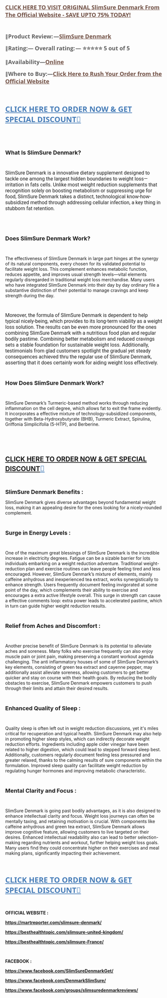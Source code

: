<p align="left"><strong><a href="https://martreporter.com/slimsure-denmark-buy/"><span style="color: #704f43;"><span style="font-family: 'Open Sans', arial, sans-serif;"><span style="font-size: large;"><u>CLICK HERE TO VISIT ORIGINAL SlimSure Denmark From The Official Website - SAVE UPTO 75% TODAY!</u></span></span></span></a></strong></p>
<p align="left">&nbsp;</p>
<p align="left"><span style="color: #5e5e5e;">📣</span><strong><span style="color: #5e5e5e;"><span style="font-family: 'Open Sans', arial, sans-serif;"><span style="font-size: large;"><strong>Product Review: &mdash;</strong></span></span></span></strong><strong><a href="https://www.facebook.com/SlimSureDenmarkGet/" target="_blank"><span style="color: #704f43;"><span style="font-family: 'Open Sans', arial, sans-serif;"><span style="font-size: large;"><u><strong>SlimSure Denmark</strong></u></span></span></span></a></strong></p>
<p align="left"><span style="color: #5e5e5e;">📣</span><strong><span style="color: #5e5e5e;"><span style="font-family: 'Open Sans', arial, sans-serif;"><span style="font-size: large;"><strong>Rating:&mdash; Overall rating: &mdash; ⭐⭐⭐⭐⭐ 5 out of 5</strong></span></span></span></strong></p>
<p align="left"><strong><span style="color: #5e5e5e;">📣</span></strong><strong><span style="color: #5e5e5e;"><span style="font-family: 'Open Sans', arial, sans-serif;"><span style="font-size: large;"><strong>Availability&mdash;</strong></span></span></span></strong><strong><a href="https://www.facebook.com/DenmarkSlimSure/" target="_blank"><span style="color: #704f43;"><span style="font-family: 'Open Sans', arial, sans-serif;"><span style="font-size: large;"><u><strong>Online</strong></u></span></span></span></a></strong></p>
<p align="left"><span style="color: #5e5e5e;">📣</span><strong><span style="color: #5e5e5e;"><span style="font-family: 'Open Sans', arial, sans-serif;"><span style="font-size: large;"><strong>Where to Buy:&mdash;</strong></span></span></span></strong><strong><a href="https://www.facebook.com/SlimSureUnitedKingdom/" target="_blank"><span style="color: #704f43;"><span style="font-family: 'Open Sans', arial, sans-serif;"><span style="font-size: large;"><u><strong>Click Here to Rush Your Order from the Official Website</strong></u></span></span></span></a></strong></p>
<p align="left">&nbsp;</p>
<h2 class="western" align="left"><strong><a href="https://martreporter.com/slimsure-denmark-buy/" target="_blank"><span style="color: #477db8;"><span style="font-family: 'Segoe UI', 'Helvetica Neue', Helvetica, Roboto, Oxygen, Ubuntu, Cantarell, 'Fira Sans', 'Droid Sans', sans-serif;"><span style="font-size: x-large;"><u><strong>CLICK HERE TO ORDER NOW &amp; GET SPECIAL DISCOUNT</strong></u></span></span></span></a></strong><strong><span style="color: #477db8;"><span style="font-family: 'Segoe UI', 'Helvetica Neue', Helvetica, Roboto, Oxygen, Ubuntu, Cantarell, 'Fira Sans', 'Droid Sans', sans-serif;"><span style="font-size: x-large;"><u><strong>💟</strong></u></span></span></span></strong></h2>
<p>&nbsp;</p>
<p>&nbsp;</p>
<p><span style="font-size: large;"><strong>What Is SlimSure Denmark?</strong></span></p>
<p>&nbsp;</p>
<p><span style="color: #1f1f1f;"><span style="font-family: Roboto, Noto, sans-serif;"><span style="font-size: medium;">SlimSure Denmark is a innovative dietary supplement designed to tackle one among the largest hidden boundaries to weight loss&mdash;irritation in fats cells. Unlike most weight reduction supplements that recognition solely on boosting metabolism or suppressing urge for food, SlimSure Denmark takes a distinct, technological know-how-subsidized method through addressing cellular infection, a key thing in stubborn fat retention.</span></span></span></p>
<p>&nbsp;</p>
<p>&nbsp;</p>
<p><span style="font-size: large;"><strong>Does SlimSure Denmark Work?</strong></span></p>
<p>&nbsp;</p>
<p>The effectiveness of SlimSure Denmark in large part hinges at the synergy of its natural components, every chosen for its validated potential to facilitate weight loss. This complement enhances metabolic function, reduces appetite, and improves usual strength levels&mdash;vital elements regularly disregarded in traditional weight loss merchandise. Many users who have integrated SlimSure Denmark into their day by day ordinary file a substantive distinction of their potential to manage cravings and keep strength during the day.</p>
<p>&nbsp;</p>
<p><span style="color: #1f1f1f;"><span style="font-family: Roboto, Noto, sans-serif;"><span style="font-size: medium;">Moreover, the formula of SlimSure Denmark is dependent to help typical nicely-being, which provides to its long-term viability as a weight loss solution. The results can be even more pronounced for the ones combining SlimSure Denmark with a nutritious food plan and regular bodily pastime. Combining better metabolism and reduced cravings sets a stable foundation for sustainable weight loss. Additionally, testimonials from glad customers spotlight the gradual yet steady consequences achieved thru the regular use of SlimSure Denmark, asserting that it does certainly work for aiding weight loss effectively.</span></span></span></p>
<p>&nbsp;</p>
<p><span style="font-size: large;"><strong>How Does SlimSure Denmark Work?</strong></span></p>
<p>&nbsp;</p>
<p>SlimSure Denmark&rsquo;s Turmeric-based method works through reducing inflammation on the cell degree, which allows fat to exit the frame evidently. It incorporates a effective mixture of technology-subsidized components, together with Beta-Hydroxybutyrate (BHB), Turmeric Extract, Spirulina, Griffonia Simplicifolia (5-HTP), and Berberine.</p>
<p>&nbsp;</p>
<p>&nbsp;</p>
<h2 class="western"><strong><a href="https://martreporter.com/slimsure-denmark-buy/" target="_blank">CLICK HERE TO ORDER NOW &amp; GET SPECIAL DISCOUNT</a></strong><strong><span style="color: #477db8;"><span style="font-family: 'Segoe UI', 'Helvetica Neue', Helvetica, Roboto, Oxygen, Ubuntu, Cantarell, 'Fira Sans', 'Droid Sans', sans-serif;"><span style="font-size: x-large;"><u><strong>💟</strong></u></span></span></span></strong></h2>
<p>&nbsp;</p>
<p><span style="font-size: large;"><strong>SlimSure Denmark Benefits :</strong></span></p>
<p>SlimSure Denmark gives diverse advantages beyond fundamental weight loss, making it an appealing desire for the ones looking for a nicely-rounded complement.</p>
<p>&nbsp;</p>
<p><span style="font-size: large;"><strong>Surge in Energy Levels :</strong></span></p>
<p>&nbsp;</p>
<p>One of the maximum great blessings of SlimSure Denmark is the incredible increase in electricity degrees. Fatigue can be a sizable barrier for lots individuals embarking on a weight reduction adventure. Traditional weight-reduction plan and exercise routines can leave people feeling tired and less encouraged. However, SlimSure Denmark&rsquo;s mixture of elements, mainly caffeine anhydrous and inexperienced tea extract, works synergistically to enhance strength. Users frequently document feeling invigorated at some point of the day, which complements their ability to exercise and encourages a extra active lifestyle overall. This surge in strength can cause a effective comments loop: extra power leads to accelerated pastime, which in turn can guide higher weight reduction results.</p>
<p>&nbsp;</p>
<p><span style="font-size: large;"><strong>Relief from Aches and Discomfort :</strong></span></p>
<p>&nbsp;</p>
<p>Another precise benefit of SlimSure Denmark is its potential to alleviate aches and soreness. Many folks who exercise frequently can also enjoy muscle pain or joint pain, making preserving a constant workout agenda challenging. The anti inflammatory houses of some of SlimSure Denmark&rsquo;s key elements, consisting of green tea extract and cayenne pepper, may additionally assist alleviate soreness, allowing customers to get better quicker and stay on course with their health goals. By reducing the bodily obstacles to exercise, SlimSure Denmark empowers customers to push through their limits and attain their desired results.</p>
<p>&nbsp;</p>
<p><span style="font-size: large;"><strong>Enhanced Quality of Sleep :</strong></span></p>
<p>&nbsp;</p>
<p>Quality sleep is often left out in weight reduction discussions, yet it's miles critical for recuperation and typical health. SlimSure Denmark may also help in promoting higher sleep styles, which can indirectly decorate weight reduction efforts. Ingredients including apple cider vinegar have been related to higher digestion, which could lead to stepped forward sleep best. Additionally, customers regularly document feeling less pressured and greater relaxed, thanks to the calming results of sure components within the formulation. Improved sleep quality can facilitate weight reduction by regulating hunger hormones and improving metabolic characteristic.</p>
<p>&nbsp;</p>
<p><span style="font-size: large;"><strong>Mental Clarity and Focus :</strong></span></p>
<p>&nbsp;</p>
<p>SlimSure Denmark is going past bodily advantages, as it is also designed to enhance intellectual clarity and focus. Weight loss journeys can often be mentally taxing, and retaining motivation is crucial. With components like caffeine anhydrous and green tea extract, SlimSure Denmark allows improve cognitive feature, allowing customers to live targeted on their desires. Enhanced intellectual readability also can lead to better selection-making regarding nutrients and workout, further helping weight loss goals. Many users find they could concentrate higher on their exercises and meal making plans, significantly impacting their achievement.</p>
<p>&nbsp;</p>
<h2 class="western"><strong><a href="https://martreporter.com/slimsure-denmark-buy/" target="_blank"><span style="color: #477db8;"><span style="font-family: 'Segoe UI', 'Helvetica Neue', Helvetica, Roboto, Oxygen, Ubuntu, Cantarell, 'Fira Sans', 'Droid Sans', sans-serif;"><span style="font-size: x-large;"><u><strong>CLICK HERE TO ORDER NOW &amp; GET SPECIAL DISCOUNT</strong></u></span></span></span></a></strong><strong><span style="color: #477db8;"><span style="font-family: 'Segoe UI', 'Helvetica Neue', Helvetica, Roboto, Oxygen, Ubuntu, Cantarell, 'Fira Sans', 'Droid Sans', sans-serif;"><span style="font-size: x-large;"><u><strong>💟</strong></u></span></span></span></strong></h2>
<p>&nbsp;</p>
<p><strong>OFFICIAL WEBSITE :</strong></p>
<p><a href="https://martreporter.com/slimsure-denmark/"><strong>https://martreporter.com/slimsure-denmark/</strong></a></p>
<p><a href="https://besthealthtopic.com/slimsure-united-kingdom/"><strong>https://besthealthtopic.com/slimsure-united-kingdom/</strong></a></p>
<p><a href="https://besthealthtopic.com/slimsure-France/"><strong>https://besthealthtopic.com/slimsure-France/</strong></a></p>
<p>&nbsp;</p>
<p><strong>FACEBOOK :</strong></p>
<p><a href="https://www.facebook.com/SlimSureDenmarkGet/"><strong>https://www.facebook.com/SlimSureDenmarkGet/</strong></a></p>
<p><a href="https://www.facebook.com/DenmarkSlimSure/"><strong>https://www.facebook.com/DenmarkSlimSure/</strong></a></p>
<p><a href="https://www.facebook.com/groups/slimsuredenmarkreviews/"><strong>https://www.facebook.com/groups/slimsuredenmarkreviews/</strong></a></p>
<p align="left">&nbsp;</p>
